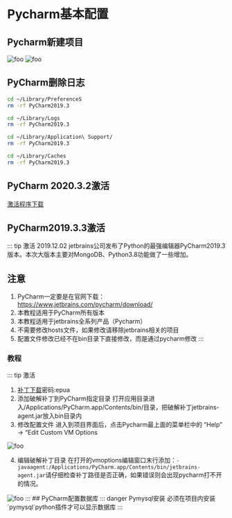 # Pycharm基本配置

## Pycharm新建项目
<img :src="$withBase('/imgs/pycharm/pycharm.png')" alt="foo">
<img :src="$withBase('/imgs/pycharm/pycharm1.png')" alt="foo">

## PyCharm删除日志
```sh
cd ~/Library/PreferenceS
rm -rf PyCharm2019.3

cd ~/Library/Logs
rm -rf PyCharm2019.3

cd ~/Library/Application\ Support/
rm -rf PyCharm2019.3

cd ~/Library/Caches
rm -rf PyCharm2019.3
```
## PyCharm 2020.3.2激活
[激活程序下载](https://github.com/book-s/python/blob/master/docs/Jetbrains2020.3%E5%8F%8A%E4%BB%A5%E4%B8%8A%E7%89%88%E6%9C%AC%E6%BF%80%E6%B4%BB%E8%A1%A5%E4%B8%81_520xiazai.zip)

## PyCharm2019.3.3激活
::: tip 激活
2019.12.02 jetbrains公司发布了Python的最强编辑器PyCharm2019.3版本。本次大版本主要对MongoDB、Python3.8功能做了一些增加。

## 注意

1. PyCharm一定要是在官网下载：https://www.jetbrains.com/pycharm/download/
2. 本教程适用于PyCharm所有版本
3. 本教程适用于jetbrains全系列产品（Pycharm）
4. 不需要修改hosts文件，如果修改请移除jetbrains相关的项目
5. 配置文件修改已经不在bin目录下直接修改，而是通过pycharm修改
:::

### 教程
::: tip 激活
1. [补丁下载](https://pan.baidu.com/s/1RJ7oyNqyLC_a88yl8CK_gw)密码:epua
2. 添加破解补丁到PyCharm指定目录
打开应用目录进入/Applications/PyCharm.app/Contents/bin/目录，把破解补丁jetbrains-agent.jar放入bin目录内
3. 修改配置文件
进入到项目界面后，点击Pycharm最上面的菜单栏中的 “Help” -> “Edit Custom VM Options

<img :src="$withBase('/imgs/pycharm/pycharm2.webp')" alt="foo">

4. 编辑破解补丁目录
在打开的vmoptions编辑窗口末行添加：`-javaagent:/Applications/PyCharm.app/Contents/bin/jetbrains-agent.jar`请仔细检查补丁路径是否正确，如果错误则会出现pycharm打不开的情况。

<img :src="$withBase('/imgs/pycharm/pycharm3.webp')" alt="foo">
:::
## PyCharm配置数据库
::: danger Pymysql安装
 必须在项目内安装`pymysql`python插件才可以显示数据库
:::